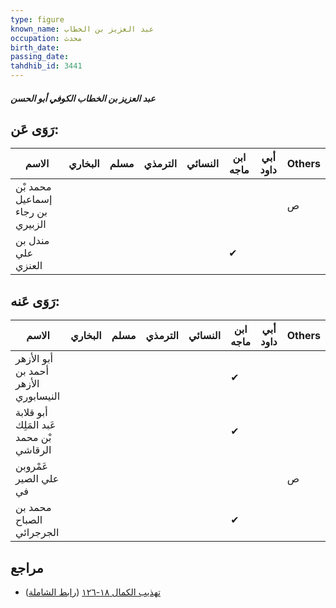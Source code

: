 ```yaml
---
type: figure
known_name: عبد العزيز بن الخطاب
occupation: محدث
birth_date:
passing_date:
tahdhib_id: 3441
---
```

##### عبد العزيز بن الخطاب الكوفي أبو الحسن

## رَوَى عَن:
| الاسم                            | البخاري | مسلم | الترمذي | النسائي | ابن ماجه | أبي داود | Others |
| -------------------------------- | ------- | ---- | ------- | ------- | -------- | -------- | ------ |
| محمد بْن إسماعيل بن رجاء الزبيري |         |      |         |         |          |          | ص      |
| مندل بن علي العنزي               |         |      |         |         | ✔        |          |        |
## رَوَى عَنه:
| الاسم                                   | البخاري | مسلم | الترمذي | النسائي | ابن ماجه | أبي داود | Others |
| --------------------------------------- | ------- | ---- | ------- | ------- | -------- | -------- | ------ |
| أبو الأزهر أحمد بن الأزهر النيسابوري    |         |      |         |         | ✔        |          |        |
| أبو قلابة عَبد المَلِك بْن محمد الرقاشي |         |      |         |         | ✔        |          |        |
| عَمْروبن علي الصير في                   |         |      |         |         |          |          | ص      |
| محمد بن الصباح الجرجرائي                |         |      |         |         | ✔        |          |        |
## مراجع
- [تهذيب الكمال ١٨-١٢٦](obsidian://open?vault=Tahdhib-al-Kamal&file=Figures/٣٤٤١-عبد%20العزيز%20بن%20الخطاب%20الكوفي%20أبو%20الحسن) ([رابط الشاملة](https://shamela.ws/book/3722/9159))
